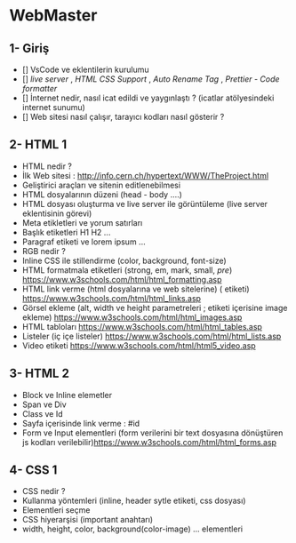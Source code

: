 # WebMaster

## 1- Giriş
- [] VsCode ve eklentilerin kurulumu
- [] *live server* , *HTML CSS Support* , *Auto Rename Tag* , *Prettier - Code formatter*
- [] İnternet nedir, nasıl icat edildi ve yaygınlaştı ? (icatlar atölyesindeki internet sunumu)
- [] Web sitesi nasıl çalışır, tarayıcı kodları nasıl gösterir ? 

## 2- HTML 1
- HTML nedir ? 
- İlk Web sitesi : http://info.cern.ch/hypertext/WWW/TheProject.html
- Geliştirici araçları ve sitenin editlenebilmesi
- HTML dosyalarının düzeni (head - body ....)
- HTML dosyası oluşturma ve live server ile görüntüleme (live server eklentisinin görevi)
- Meta etikletleri ve yorum satırları
- Başlık etiketleri H1 H2 ...
- Paragraf etiketi ve lorem ipsum ...
- RGB nedir ? 
- Inline CSS ile stillendirme (color, background, font-size)
- HTML formatmala etiketleri (strong, em, mark, small, *pre*) https://www.w3schools.com/html/html_formatting.asp
- HTML link verme (html dosyalarına ve web sitelerine) (<a> etiketi) https://www.w3schools.com/html/html_links.asp
- Görsel ekleme (alt, width ve height parametreleri ; <a> etiketi içerisine image ekleme) https://www.w3schools.com/html/html_images.asp
- HTML tabloları https://www.w3schools.com/html/html_tables.asp
- Listeler (iç içe listeler) https://www.w3schools.com/html/html_lists.asp
- Video etiketi https://www.w3schools.com/html/html5_video.asp

## 3- HTML 2 
- Block ve Inline elemetler
- Span ve Div
- Class ve Id 
- Sayfa içerisinde link verme : #id 
- Form ve Input elementleri (form verilerini bir text dosyasına dönüştüren js kodları verilebilir)https://www.w3schools.com/html/html_forms.asp

## 4- CSS 1
- CSS nedir ?
- Kullanma yöntemleri (inline, header sytle etiketi, css dosyası)
- Elementleri seçme
- CSS hiyerarşisi (important anahtarı)
- width, height, color, background(color-image) ... elementleri 
